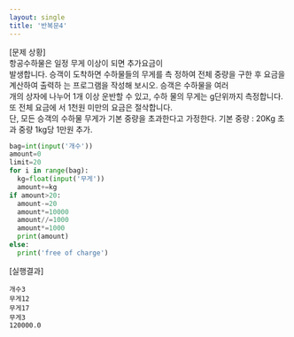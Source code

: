 ```yaml
---
layout: single
title: '반복문4'
---
```

[문제 상황]     
 항공수하물은 일정 무게 이상이 되면 추가요금이  
발생합니다. 승객이 도착하면 수하물들의 무게를 측 
정하여 전체 중량을 구한 후 요금을 계산하여 출력하 
는 프로그램을 작성해 보시오. 승객은 수하물을 여러  
개의 상자에 나누어 1개 이상 운반할 수 있고, 수하 
물의 무게는 g단위까지 측정합니다. 또 전체 요금에 
서 1천원 미만의 요금은 절삭합니다.  
 단, 모든 승객의 수하물 무게가 기본 중량을 초과한다고 가정한다. 
기본 중량 : 20Kg 
초과 중량 1kg당 1만원 추가. 

~~~python
bag=int(input('개수'))
amount=0
limit=20
for i in range(bag):
  kg=float(input('무게'))
  amount+=kg
if amount>20:
  amount-=20
  amount*=10000
  amount//=1000
  amount*=1000
  print(amount)
else: 
  print('free of charge')
~~~

[실행결과]   
~~~
개수3
무게12
무게17
무게3
120000.0
~~~

